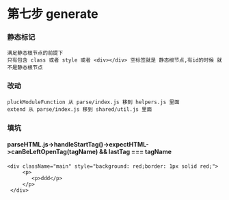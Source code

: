 # 第七步 generate


### 静态标记
    
    满足静态根节点的前提下
    只有包含 class 或者 style 或者 <div></div> 空标签就是 静态根节点,有id的时候 就不是静态根节点
    


### 改动
    
    pluckModuleFunction 从 parse/index.js 移到 helpers.js 里面
    extend 从 parse/index.js 移到 shared/util.js 里面

### 填坑
#### parseHTML.js->handleStartTag()->expectHTML->canBeLeftOpenTag(tagName) && lastTag === tagName
    <div className="main" style="background: red;border: 1px solid red;">
         <p>
            <p>ddd</p>
         </p>
     </div>